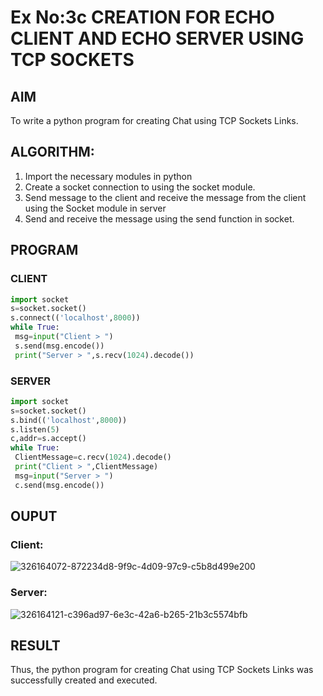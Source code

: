 # Ex No:3c CREATION FOR ECHO CLIENT AND ECHO SERVER USING TCP SOCKETS

## AIM
To write a python program for creating Chat using TCP Sockets Links.

## ALGORITHM:
1. Import the necessary modules in python
2. Create a socket connection to using the socket module.
3. Send message to the client and receive the message from the client using the Socket module in server
4. Send and receive the message using the send function in socket.

## PROGRAM
### CLIENT
```python
import socket
s=socket.socket()
s.connect(('localhost',8000))
while True:
 msg=input("Client > ")
 s.send(msg.encode())
 print("Server > ",s.recv(1024).decode())
```

### SERVER
```python 
import socket
s=socket.socket()
s.bind(('localhost',8000))
s.listen(5)
c,addr=s.accept()
while True:
 ClientMessage=c.recv(1024).decode()
 print("Client > ",ClientMessage)
 msg=input("Server > ")
 c.send(msg.encode())
```

## OUPUT
### Client:

![326164072-872234d8-9f9c-4d09-97c9-c5b8d499e200](https://github.com/poojaanbu0/3b_CHAT_USING_TCP_SOCKETS/assets/119390329/59872169-0503-461d-a73d-e9e0af8ebb86)

### Server:

![326164121-c396ad97-6e3c-42a6-b265-21b3c5574bfb](https://github.com/poojaanbu0/3b_CHAT_USING_TCP_SOCKETS/assets/119390329/d0eda5c0-c6dd-44eb-8f4a-668a06092550)

## RESULT
Thus, the python program for creating Chat using TCP Sockets Links was successfully created and executed.
